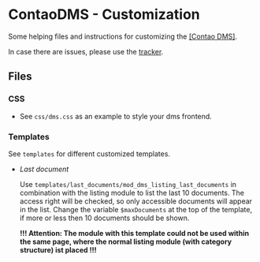 ContaoDMS - Customization
=========================

Some helping files and instructions for customizing the [[Contao DMS]](https://github.com/ContaoDMS/dms).

In case there are issues, please use the [tracker](https://github.com/ContaoDMS/customization/issues).


Files
-----

### CSS

- See `css/dms.css` as an example to style your dms frontend.

### Templates

See `templates` for different customized templates.

- _Last document_

	Use `templates/last_documents/mod_dms_listing_last_documents` in combination with the listing module to list the last 10 documents.
	The access right will be checked, so only accessible documents will appear in the list.
	Change the variable `$maxDocuments` at the top of the template, if more or less then 10 documents should be shown.

	**!!! Attention: The module with this template could not be used within the same page, where the normal listing module (with category structure) ist placed !!!**
